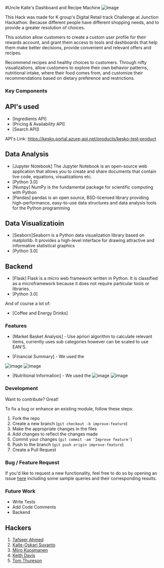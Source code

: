 #Uncle Kalle's Dashboard and Recipe Machine
![image](https://user-images.githubusercontent.com/12884292/48976881-8ceefa80-f097-11e8-9826-9bfd2a84b5c2.png)

This Hack was made for K group's Digital Retail track Challenge at Junction Hackathon.
Because different people have different shopping needs, and to provide a greater resolution of choices.

This solution allow customers to create a custom user profile for their rewards account, and grant them access to tools and dashboards that help them make better decisions, provide convenient and relevant offers and recipes.

Recommend recipes and healthy choices to customers. Through nifty visualizations, allow customers to explore their own behavior patterns, nutritional intake, where their food comes from, and customize their recommendations based on dietary preference and restrictions.

### Key Components

## API's used 
* [Ingredients API] 
* [Pricing & Availability API]
* [Search API]I 

API's Link:
https://kesko.portal.azure-api.net/products/kesko-test-product

## Data Analysis
* [Jupyter Notebook] The Jupyter Notebook is an open-source web application that allows you to create and share documents that contain live code, equations, visualizations etc.
* [Python 3.0]
* [Numpy] NumPy is the fundamental package for scientific computing with Python
* [Pandas] pandas is an open source, BSD-licensed library providing high-performance, easy-to-use data structures and data analysis tools for the Python programming

## Data Visualizatioin
* [Seaborn]Seaborn is a Python data visualization library based on matplotlib. It provides a high-level interface for drawing attractive and informative statistical graphics
* [Python 3.0]  

## Backend 
* [Flask] Flask is a micro web framework written in Python. It is classified as a microframework because it does not require particular tools or libraries.
* [Python 3.0]


And of course a lot of:
* [Coffee and Energy Drinks]

### Features
* [Market Basket Analysis] - Use apriori algorithm to calculate relevant items, currently uses sub categories however can be scaled to use EAN'S.

* [Financial Summary] - We used the 

![image](https://user-images.githubusercontent.com/12884292/48976818-b65b5680-f096-11e8-9ff6-18e64860e43d.png)
![image](https://user-images.githubusercontent.com/12884292/48976824-cbd08080-f096-11e8-9906-03b710d6e82e.png)

* [Nutritional Information] - 
We used the ![image](https://user-images.githubusercontent.com/12884292/48976859-41d4e780-f097-11e8-8362-60e8d9e8ed7c.png)
![image](https://user-images.githubusercontent.com/12884292/48976842-fa4e5b80-f096-11e8-9b0c-ae5bec84f205.png)


### Development
Want to contribute? Great!

To fix a bug or enhance an existing module, follow these steps:

1. Fork the repo
2. Create a new branch (`git checkout -b improve-feature`)
3. Make the appropriate changes in the files
4. Add changes to reflect the changes made
5. Commit your changes (`git commit -am 'Improve feature'`)
6. Push to the branch (`git push origin improve-feature`)
7. Create a Pull Request 

### Bug / Feature Request
If you'd like to request a new functionality, feel free to do so by opening an issue [here](https://github.com/tafseerahmed/junction/issues/new) including some sample queries and their corresponding results.

### Future Work
 - Write Tests
 - Add Code Comments
 - Backend

## Hackers
1. [Tafseer Ahmed](https://github.com/tafseerahmed)
2. [Kalle-Oskari Suvanto](https://github.com/ksuvanto)
3. [Miiro Kuosmanen](https://github.com/MiiroKuosmanen)
4. [Keith Davis](https://github.com/iamthevastidledhitchhiker)
4. [Tom Thureson](https://github.com/thureson)


